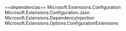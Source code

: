 ﻿

==dependencias==
Microsoft.Extensions.Configuration
Microsoft.Extensions.Configuration.Json
Microsoft.Extensions.DependencyInjection
Microsoft.Extensions.Options.ConfigurationExtensions